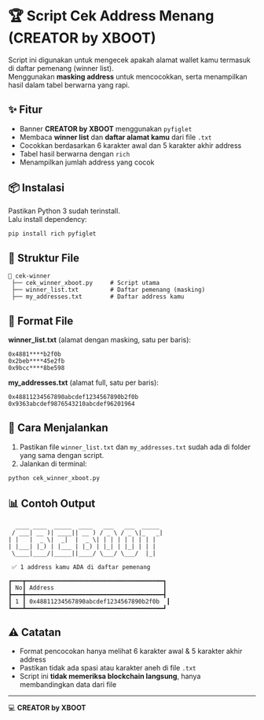 # 🏆 Script Cek Address Menang (CREATOR by XBOOT)

Script ini digunakan untuk mengecek apakah alamat wallet kamu termasuk di daftar pemenang (winner list).  
Menggunakan **masking address** untuk mencocokkan, serta menampilkan hasil dalam tabel berwarna yang rapi.

## ✨ Fitur
- Banner **CREATOR by XBOOT** menggunakan `pyfiglet`
- Membaca **winner list** dan **daftar alamat kamu** dari file `.txt`
- Cocokkan berdasarkan 6 karakter awal dan 5 karakter akhir address
- Tabel hasil berwarna dengan `rich`
- Menampilkan jumlah address yang cocok

## 📦 Instalasi
Pastikan Python 3 sudah terinstall.  
Lalu install dependency:
```bash
pip install rich pyfiglet
```

## 📂 Struktur File
```
📁 cek-winner
 ├── cek_winner_xboot.py     # Script utama
 ├── winner_list.txt         # Daftar pemenang (masking)
 ├── my_addresses.txt        # Daftar address kamu
```

## 📝 Format File
**winner_list.txt** (alamat dengan masking, satu per baris):
```
0x4881****b2f0b
0x2beb****45e2fb
0x9bcc****8be598
```

**my_addresses.txt** (alamat full, satu per baris):
```
0x48811234567890abcdef1234567890b2f0b
0x9363abcdef9876543210abcdef96201964
```

## 🚀 Cara Menjalankan
1. Pastikan file `winner_list.txt` dan `my_addresses.txt` sudah ada di folder yang sama dengan script.
2. Jalankan di terminal:
```bash
python cek_winner_xboot.py
```

## 📊 Contoh Output
```
  ____ ____  _____  ____   ___   ___  _____ 
 / ___| __ )| ____|| __ ) / _ \ / _ \|_   _|
| |   |  _ \|  _|  |  _ \| | | | | | | | |  
| |___| |_) | |___ | |_) | |_| | |_| | | |  
 \____|____/|_____||____/ \___/ \___/  |_|  

 ✅ 1 address kamu ADA di daftar pemenang

┏━━━┳━━━━━━━━━━━━━━━━━━━━━━━━━━━━━━━━━━━━━━━┓
┃ No┃ Address                               ┃
┣━━━╋━━━━━━━━━━━━━━━━━━━━━━━━━━━━━━━━━━━━━━━┫
┃ 1 ┃ 0x48811234567890abcdef1234567890b2f0b  ┃
┗━━━┻━━━━━━━━━━━━━━━━━━━━━━━━━━━━━━━━━━━━━━━┛
```

## ⚠️ Catatan
- Format pencocokan hanya melihat 6 karakter awal & 5 karakter akhir address
- Pastikan tidak ada spasi atau karakter aneh di file `.txt`
- Script ini **tidak memeriksa blockchain langsung**, hanya membandingkan data dari file

---
💻 **CREATOR by XBOOT**
